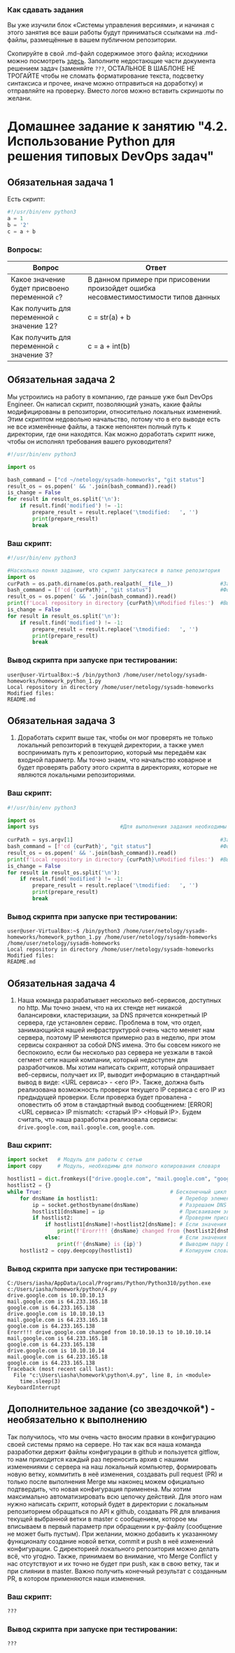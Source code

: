 ### Как сдавать задания

Вы уже изучили блок «Системы управления версиями», и начиная с этого занятия все ваши работы будут приниматься ссылками на .md-файлы, размещённые в вашем публичном репозитории.

Скопируйте в свой .md-файл содержимое этого файла; исходники можно посмотреть [здесь](https://raw.githubusercontent.com/netology-code/sysadm-homeworks/devsys10/04-script-02-py/README.md). Заполните недостающие части документа решением задач (заменяйте `???`, ОСТАЛЬНОЕ В ШАБЛОНЕ НЕ ТРОГАЙТЕ чтобы не сломать форматирование текста, подсветку синтаксиса и прочее, иначе можно отправиться на доработку) и отправляйте на проверку. Вместо логов можно вставить скриншоты по желани.

# Домашнее задание к занятию "4.2. Использование Python для решения типовых DevOps задач"

## Обязательная задача 1

Есть скрипт:
```python
#!/usr/bin/env python3
a = 1
b = '2'
c = a + b
```

### Вопросы:
| Вопрос  | Ответ |
| ------------- | ------------- |
| Какое значение будет присвоено переменной `c`?  | В данном примере при присовении произойдет ошибка несовместимостимости типов данных  |
| Как получить для переменной `c` значение 12?  | c = str(a) + b  |
| Как получить для переменной `c` значение 3?  | c = a + int(b) |

## Обязательная задача 2
Мы устроились на работу в компанию, где раньше уже был DevOps Engineer. Он написал скрипт, позволяющий узнать, какие файлы модифицированы в репозитории, относительно локальных изменений. Этим скриптом недовольно начальство, потому что в его выводе есть не все изменённые файлы, а также непонятен полный путь к директории, где они находятся. Как можно доработать скрипт ниже, чтобы он исполнял требования вашего руководителя?

```python
#!/usr/bin/env python3

import os

bash_command = ["cd ~/netology/sysadm-homeworks", "git status"]
result_os = os.popen(' && '.join(bash_command)).read()
is_change = False
for result in result_os.split('\n'):
    if result.find('modified') != -1:
        prepare_result = result.replace('\tmodified:   ', '')
        print(prepare_result)
        break
```

### Ваш скрипт:
```python
#!/usr/bin/env python3

#Насколько понял задание, что скрипт запускатеся в папке репозитория
import os
curPath = os.path.dirname(os.path.realpath(__file__))               #Записывваем в переменную путь нахождения скрипта
bash_command = [f'cd {curPath}', "git status"]                      #Формируем команду перехода в папку
result_os = os.popen(' && '.join(bash_command)).read()
print(f'Local repository in directory {curPath}\nModified files:')  #Выводим путь к локальному репозиторию
is_change = False
for result in result_os.split('\n'):
    if result.find('modified') != -1:
        prepare_result = result.replace('\tmodified:   ', '')
        print(prepare_result)
        break
```

### Вывод скрипта при запуске при тестировании:
```
user@user-VirtualBox:~$ /bin/python3 /home/user/netology/sysadm-homeworks/homework_python_1.py
Local repository in directory /home/user/netology/sysadm-homeworks
Modified files:
README.md
```

## Обязательная задача 3
1. Доработать скрипт выше так, чтобы он мог проверять не только локальный репозиторий в текущей директории, а также умел воспринимать путь к репозиторию, который мы передаём как входной параметр. Мы точно знаем, что начальство коварное и будет проверять работу этого скрипта в директориях, которые не являются локальными репозиториями.

### Ваш скрипт:
```python
#!/usr/bin/env python3

import os
import sys                          #Для выполнения задания необходимы функции модкля sys
      
curPath = sys.argv[1]                                               #Записывваем в переменную путь, передаваемый в качестве параметра запуска
bash_command = [f'cd {curPath}', "git status"]                      #Формируем команду перехода в папку
result_os = os.popen(' && '.join(bash_command)).read()
print(f'Local repository in directory {curPath}\nModified files:')  #Выводим путь к локальному репозиторию
is_change = False
for result in result_os.split('\n'):
    if result.find('modified') != -1:
        prepare_result = result.replace('\tmodified:   ', '')
        print(prepare_result)
        break
```

### Вывод скрипта при запуске при тестировании:
```
user@user-VirtualBox:~$ /bin/python3 /home/user/netology/sysadm-homeworks/homework_python_1.py /home/user/netology/sysadm-homeworks
/home/user/netology/sysadm-homeworks
Local repository in directory /home/user/netology/sysadm-homeworks
Modified files:
README.md
```

## Обязательная задача 4
1. Наша команда разрабатывает несколько веб-сервисов, доступных по http. Мы точно знаем, что на их стенде нет никакой балансировки, кластеризации, за DNS прячется конкретный IP сервера, где установлен сервис. Проблема в том, что отдел, занимающийся нашей инфраструктурой очень часто меняет нам сервера, поэтому IP меняются примерно раз в неделю, при этом сервисы сохраняют за собой DNS имена. Это бы совсем никого не беспокоило, если бы несколько раз сервера не уезжали в такой сегмент сети нашей компании, который недоступен для разработчиков. Мы хотим написать скрипт, который опрашивает веб-сервисы, получает их IP, выводит информацию в стандартный вывод в виде: <URL сервиса> - <его IP>. Также, должна быть реализована возможность проверки текущего IP сервиса c его IP из предыдущей проверки. Если проверка будет провалена - оповестить об этом в стандартный вывод сообщением: [ERROR] <URL сервиса> IP mismatch: <старый IP> <Новый IP>. Будем считать, что наша разработка реализовала сервисы: `drive.google.com`, `mail.google.com`, `google.com`.

### Ваш скрипт:
```python
import socket   # Модуль для работы с сетью
import copy     # Модуль, необходимы для полного копирования словаря

hostlist1 = dict.fromkeys(["drive.google.com", "mail.google.com", "google.com"])  # Объявляем словарь со списком DNS-имен, в качестве ключей
hostlist2 = {}                                                                    # Объявляем пустой словарь              
while True:                                         # Бесконечный цикл                                 
    for dnsName in hostlist1:                          # Перебор элементов словаря           
        ip = socket.gethostbyname(dnsName)             # Разрешаем DNS имя
        hostlist1[dnsName] = ip                        # Присваиваем элементу словаря значение IP-адреса
        if hostlist2:                                  # Проверям присваивались ли значения в словарь hostlist2 - при первом проходе цикла словари hostlist1 и hostlist2 различаются и это не ошибка
            if hostlist1[dnsName]!=hostlist2[dnsName]: # Если значения IP-разные выводим сообщение об ошибке
                print(f'Erorr!!! {dnsName} changed from {hostlist2[dnsName]} to {hostlist1[dnsName]}')
            else:                                      # Если значения одинаковые -  
                print(f'{dnsName} is {ip}')            # Выводим пару DNS-имя - IP-адрес
    hostlist2 = copy.deepcopy(hostlist1)               # Копируем словарь для сравнения при в следующей итерации цикла
```

### Вывод скрипта при запуске при тестировании:
```
C:/Users/iasha/AppData/Local/Programs/Python/Python310/python.exe c:/Users/iasha/homework/python/4.py    
drive.google.com is 10.10.10.13
mail.google.com is 64.233.165.18
google.com is 64.233.165.138    
drive.google.com is 10.10.10.13
mail.google.com is 64.233.165.18
google.com is 64.233.165.138
Erorr!!! drive.google.com changed from 10.10.10.13 to 10.10.10.14
mail.google.com is 64.233.165.18
google.com is 64.233.165.138
drive.google.com is 10.10.10.14
mail.google.com is 64.233.165.18
google.com is 64.233.165.138
Traceback (most recent call last):
  File "c:\Users\iasha\homework\python\4.py", line 8, in <module>
    time.sleep(3)
KeyboardInterrupt
```

## Дополнительное задание (со звездочкой*) - необязательно к выполнению

Так получилось, что мы очень часто вносим правки в конфигурацию своей системы прямо на сервере. Но так как вся наша команда разработки держит файлы конфигурации в github и пользуется gitflow, то нам приходится каждый раз переносить архив с нашими изменениями с сервера на наш локальный компьютер, формировать новую ветку, коммитить в неё изменения, создавать pull request (PR) и только после выполнения Merge мы наконец можем официально подтвердить, что новая конфигурация применена. Мы хотим максимально автоматизировать всю цепочку действий. Для этого нам нужно написать скрипт, который будет в директории с локальным репозиторием обращаться по API к github, создавать PR для вливания текущей выбранной ветки в master с сообщением, которое мы вписываем в первый параметр при обращении к py-файлу (сообщение не может быть пустым). При желании, можно добавить к указанному функционалу создание новой ветки, commit и push в неё изменений конфигурации. С директорией локального репозитория можно делать всё, что угодно. Также, принимаем во внимание, что Merge Conflict у нас отсутствуют и их точно не будет при push, как в свою ветку, так и при слиянии в master. Важно получить конечный результат с созданным PR, в котором применяются наши изменения. 

### Ваш скрипт:
```python
???
```

### Вывод скрипта при запуске при тестировании:
```
???
```
